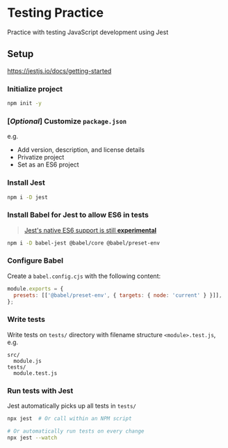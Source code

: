 # Testing Practice

Practice with testing JavaScript development using Jest

## Setup

https://jestjs.io/docs/getting-started

### Initialize project

```sh
npm init -y
```

### [_Optional_] Customize `package.json`

e.g.

- Add version, description, and license details
- Privatize project
- Set as an ES6 project

### Install Jest

```sh
npm i -D jest
```

### Install Babel for Jest to allow ES6 in tests

> [Jest's native ES6 support is still **experimental**](https://jestjs.io/docs/ecmascript-modules)

```sh
npm i -D babel-jest @babel/core @babel/preset-env
```

### Configure Babel

Create a `babel.config.cjs` with the following content:

```js
module.exports = {
  presets: [['@babel/preset-env', { targets: { node: 'current' } }]],
};
```

### Write tests

Write tests on `tests/` directory with filename structure `<module>.test.js`, e.g.

```
src/
  module.js
tests/
  module.test.js
```

### Run tests with Jest

Jest automatically picks up all tests in `tests/`

```sh
npx jest  # Or call within an NPM script

# Or automatically run tests on every change
npx jest --watch
```
